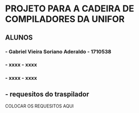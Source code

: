 # PROJETO PARA A CADEIRA DE COMPILADORES DA UNIFOR
## ALUNOS

### - Gabriel Vieira Soriano Aderaldo - 1710538
### - xxxx - xxxx
### - xxxx - xxxx


## - requesitos do traspilador
COLOCAR OS REQUESITOS AQUI